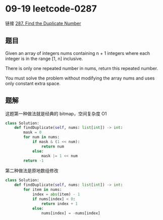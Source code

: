 # 09-19 leetcode-0287

链接 [287. Find the Duplicate Number](https://leetcode.com/problems/find-the-duplicate-number/description/)

## 题目

Given an array of integers nums containing n + 1 integers where each integer is in the range [1, n] inclusive.

There is only one repeated number in nums, return this repeated number.

You must solve the problem without modifying the array nums and uses only constant extra space.

## 题解

这题第一种做法就是经典的 bitmap，空间复杂度 O1

```python
class Solution:
    def findDuplicate(self, nums: list[int]) -> int:
        mask = 0
        for num in nums:
            if mask & (1 << num):
                return num
            else:
                mask |= 1 << num
        return -1
```

第二种做法是原地数组修改

```python
class Solution:
    def findDuplicate(self, nums: list[int]) -> int:
        for item in nums:
            index = abs(item) - 1
            if nums[index] < 0:
                return index + 1
            else:
                nums[index] = -nums[index]
```
